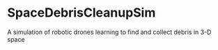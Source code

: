 # SpaceDebrisCleanupSim
A simulation of robotic drones learning to find and collect debris in 3-D space
